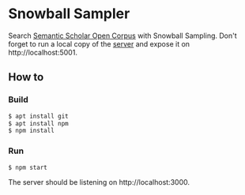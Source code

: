 # Snowball Sampler

Search [Semantic Scholar Open Corpus](http://s2-public-api-prod.us-west-2.elasticbeanstalk.com/corpus/) with Snowball Sampling. Don't forget to run a local copy of the [server](https://github.com/thiagoald/snowball-server) and expose it on http://localhost:5001.

## How to

### Build

```sh
$ apt install git
$ apt install npm
$ npm install
```

### Run

```sh
$ npm start
```

The server should be listening on http://localhost:3000.
